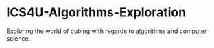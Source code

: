 # ICS4U-Algorithms-Exploration
Exploring the world of cubing with regards to algorithms and computer science.
